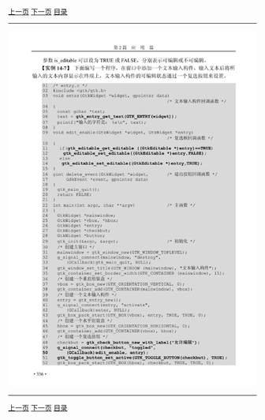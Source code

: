 [上一页](347.md) [下一页](349.md) [目录](../README.md)

***

![348](../images/348.png)

***

[上一页](347.md) [下一页](349.md) [目录](../README.md)